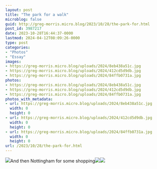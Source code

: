```yaml
---
layout: post
title: "The park for a walk"
microblog: false
guid: http://greg-morris.micro.blog/2023/10/28/the-park-for.html
post_id: 3987217
date: 2023-10-28T16:44:37-0000
lastmod: 2024-04-12T08:09:26-0000
type: post
categories:
- "Photos"
- "Essay"
images:
- https://greg-morris.micro.blog/uploads/2024/8eb438a51c.jpg
- https://greg-morris.micro.blog/uploads/2024/412cd5d9db.jpg
- https://greg-morris.micro.blog/uploads/2024/84ffb0731a.jpg
photos:
- https://greg-morris.micro.blog/uploads/2024/8eb438a51c.jpg
- https://greg-morris.micro.blog/uploads/2024/412cd5d9db.jpg
- https://greg-morris.micro.blog/uploads/2024/84ffb0731a.jpg
photos_with_metadata:
- url: https://greg-morris.micro.blog/uploads/2024/8eb438a51c.jpg
  width: 0
  height: 0
- url: https://greg-morris.micro.blog/uploads/2024/412cd5d9db.jpg
  width: 0
  height: 0
- url: https://greg-morris.micro.blog/uploads/2024/84ffb0731a.jpg
  width: 0
  height: 0
url: /2023/10/28/the-park-for.html
---
```


[](https://ik.imagekit.io/gr36/uploads/2023/69239a82-f608-4dc1-a752-8754049b4404.jpeg)![](https://greg-morris.micro.blog/uploads/2024/8eb438a51c.jpg)And then Nottingham for some shopping![](https://greg-morris.micro.blog/uploads/2024/412cd5d9db.jpg)![](https://greg-morris.micro.blog/uploads/2024/84ffb0731a.jpg)
